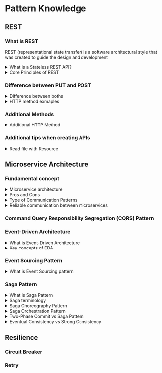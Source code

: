 # Pattern Knowledge
## REST

### What is REST
REST (representational state transfer) is a software architectural style that was created to guide the design and development 

<details>
  <summary>What is a Stateless REST API?</summary>
  <br/>

   Stateless REST APIs do not establish or maintain client sessions. Clients are responsible for providing all necessary information in each request, such as authentication tokens, credentials, or context data. The server does not store client-specific session data.
  
</details>

<details>
  <summary>Core Principles of REST</summary>
  <br/>

  + Client/Server - Client are separated from servers by a well-defined interface.
  + Stateless - each request from the client to the server must contain all of the information necessary to establish and complete a request.
  + Cacheability - 
  + Layered System -
  + Uniform Interface - The uniform interface includes using standard HTTP verbs (GET, POST, PUT, DELETE, etc.), standard HTTP error responses, and resource identification through URI.
  + Code on Demand (optional) - 
  
</details>

### Difference between PUT and POST

<details>
  <summary>Difference between boths</summary>
  <br/>

The details differences are as follows:

|| PUT           | POST          |
| -------------------- | --------------------------------------------------------------------------- | ---------------------------------------------------------------------------------- |
| Request Body:        | The PUT body contains the full updated data for the resource.               | POST body only includes data for the new resource.                                 |
| URI Meaning:         | PUT uses the URI to directly identify the resource to update (e.g. user 1). | POST uses the URI to specify the collection where a new resource will be created.  |
| Idempotency:         | PUT is idempotent - the same request gives the same result.                 | POST can produce different results each time.                                      |
| Existing Resources:  | PUT replaces the entire resource with the request body.                     | POST partially updates the resource. (should use PATH)                             |
| New Resources:       | Both PUT and POST can create new resources.                                 | Both PUT and POST can create new resources.                                        |

_Example:_
```
// PUT example  
PUT /users/1
{
  "id": 1,
  "name": "Ichiro",
  "age": 22
}
// This sends a request to replace user 1's record.
```
PUT is limited to creating or updating operations and exclusively acts upon the resource identified by the provided URL.
```
// POST example
POST /users  
{
  "name": "Saburo",
  "age": 18
}
// This sends a request to create a new user.
```
POST is more flexible, and capable of executing various types of processing tasks.

</details>

<details>
  <summary>HTTP method exmaples</summary>
  <br/>

```
GET 	/device-management/devices       : Get all devices
POST 	/device-management/devices       : Create a new device

GET 	/device-management/devices/{id}   : Get the device information identified by "id"
PUT 	/device-management/devices/{id}   : Update the device information identified by "id"
DELETE	/device-management/devices/{id}   : Delete device by "id"
```

```
@RestController
@RequestMapping("/gold/v1")
public class GoldController {

  @GetMapping
  public Page<GoldRequest> getAllGold(
@PageableDefault(page = 0, size = 10, sort = "name", direction = Sort.Direction.DESC) Pageable pageable) {
    return goldService.getAllGold(pageable);
  }

  @GetMapping("/{id}")
  public ResponseEntity<GoldResponse> getGoldById(@PathVariable Long id) {
    GoldResponse goldResponse = goldService.getGoldById(id);
    if (goldResponse != null) {
      return ResponseEntity.ok(goldResponse);
    } else {
      return ResponseEntity.notFound().build();
    }
  }

  @PostMapping
  public ResponseEntity<GoldResponse> createGold(@RequestBody GoldRequest goldRequest) {
    GoldResponse goldResponse = goldService.createGold(goldRequest);
    URI location = ServletUriComponentsBuilder.fromCurrentRequest().path("/{id}")
        .buildAndExpand(goldResponse.getId()).toUri();
    return ResponseEntity.created(location).body(goldResponse);
  }

  @PutMapping("/{id}")
  public ResponseEntity<GoldResponse> updateGold(@PathVariable Long id, @RequestBody GoldRequest goldRequest) {
    GoldResponse goldResponse = goldService.updateGold(id, goldRequest);
    if (goldResponse != null) {
      return ResponseEntity.ok(goldResponse);
    } else {
      return ResponseEntity.notFound().build();
    }
  }

  @DeleteMapping("/{id}")
  public ResponseEntity<Void> deleteGold(@PathVariable Long id) {
    goldService.deleteGold(id);
    return ResponseEntity.ok().build();
  }
}
```

</details>

### Additional Methods
<details>
  <summary>Additional HTTP Method</summary>
  <br/>

| HTTP Method           | Description          |
| --------------------- | -------------------- |
| PATCH                 | Updates a part of an existing resource. Not idempotent.                 |
| HEAD.                 | Similar to GET, but only returns the header information, not the body.  |
| OPTIONS               | Used to determine the supported methods and options for a resource.     |

</details>

### Additional tips when creating APIs

<details>
  <summary>Read file with Resource</summary>
  <br/>

  The `Resource` class is a high-level abstraction provided by Spring. Using a Resource over an InputStream has the following benefits:
  + `Resource` provides additional metadata about the resource.
  + It’s possible to use a `Resource` in conjunction with other Spring abstractions.
  + It’s easier to mock.

  _Example:_
  ```
    @GetMapping("/{id}")
    public ResponseEntity<InputStreamResource> getFile(@PathVariable Long id) {
        InputStreamResource fileStream = fileService.getFileAsStream(id);

        if (fileStream != null) {
            Optional<FileEntity> fileEntityOptional = fileService.getFile(id);
            FileEntity fileEntity = fileEntityOptional.get();
            return ResponseEntity.ok()
                    .header(HttpHeaders.CONTENT_DISPOSITION, "attachment; filename=\"" + fileEntity.getFileName() + "\"")
                    .body(fileStream);
        } else {
            return new ResponseEntity<>(HttpStatus.NOT_FOUND);
        }
    }
  ```
</details>

## Microservice Architecture
### Fundamental concept
<details>
  <summary>Microservice architecture</summary>
  <br/>

  Microservice architecture is an architectural style that structures an application as a collection of small, independent services. Each service is created independently, and each one runs a unique process and usually manages its own database. 

  **Core principle:** Breaking down a large application into smaller, independent services.

</details>

<details>
  <summary>Pros and Cons</summary>
  <br/>

  _Pros:_
  + **Scalability:** Microservices allow for independent scaling of individual services based on demand.
  + **Resilience:** The isolation of services reduces the impact of failures, as a failure in one service.
  + **Flexibility:** Microservices enable the use of different technologies and frameworks for each service.
  + **Maintainability:** Smaller, focused services are generally easier to understand, develop, and maintain.
  + **Continuous delivery:** Microservices can be deployed and updated independently.
  
  _Cons:_
  + **Complexity:** Managing multiple services can be more complex.
  + **Distributed systems challenges:** Communication between services can introduce latency and complexity.
  + **Testing and debugging:** Testing and debugging distributed systems can be challenging.
  + **Data consistency:** Ensuring data consistency across multiple services can be difficult.
  
</details>

<details>
  <summary>Type of Communication Patterns</summary>
  <br/>

  + Asyn non-blocking
    + Share data
    + Event driven
    + Request response
  + Sync blocking
    + Request response
   
  ![communication_patterns](/images/communication_patterns.png)

</details>

<details>
  <summary>Reliable communication between microservices</summary>
  <br/>

  Reliable communication between microservices ensures that messages are delivered accurately and timely, even in the face of failures or network issues. To archive **Reliable communication** we can use _messaging system_ like RabbitMQ, Apache Kafka. They aslo support **Idempotency**.
   
  
</details>

### Command Query Responsibility Segregation (CQRS) Pattern

### Event-Driven Architecture

<details>
  <summary>What is Event-Driven Architecture</summary>
  <br/>

  Event-Driven Architecture is a software architectural pattern where components or services communicate primarily by producing and consuming events.
  
</details>
<details>
  <summary>Key concepts of EDA</summary>
  <br/>

  + **Event:** A representation of a specific occurrence or action.
  + **Producer:** A component that generates events.
  + **Consumer:** A component that processes events.
  + **Message Broker:** A middleware system that manage communication between producers and consumers by handling event routing, storage, and delivery.
  
</details>

### Event Sourcing Pattern
<details>
  <summary>What is Event Sourcing pattern</summary>
  <br/>

</details>

### Saga Pattern
<details>
  <summary>What is Saga Pattern</summary>
  <br/>

  The Saga pattern is a design pattern used to manage data consistency across microservices in distributed transaction scenarios. The Saga architecture pattern provides transaction management using a sequence of local transactions.

  **Types of Saga Pattern**

  There are two types of Saga Pattern:

  + Saga Choreography Pattern
  + Saga Orchestration Pattern
  
</details>
<details>
  <summary>Saga terminology</summary>
  <br/>

  + **Sequence of Local Transactions:** A saga is incluled of multiple local transactions. Each transaction updates the database and triggers the next transaction through a message or event.
  + **Compensating Transactions:** If a transaction fails, the saga executes compensating transactions to undo the changes made by previous transactions, ensuring data consistency.
  + **Choreography vs. Orchestration:** There are two main approaches to implementing the Saga pattern.
  
</details>
<details>
  <summary>Saga Choreography Pattern</summary>
  <br/>

  The Choreography Saga pattern is a way to manage distributed transactions across multiple microservices **without** a central coordinator.

  ![communication_patterns](/images/saga-choreography.png)

  + The order service runs a local transaction, T1, which atomically updates the database and publishes an Order placed message to the message broker.
  + The inventory service subscribes to the order service messages and receives the message that an order has been created.
  + The inventory service runs a local transaction, T2, which atomically updates the database and publishes an Inventory updated message to the message broker.
  + The payment service subscribes to the messages from the inventory service and receives the message that the inventory has been updated.
  + The payment service runs a local transaction, T3, which atomically updates the database with payment details and publishes a Payment processed message to the message broker.

  _Compensating transaction:_ 
  + If the payment fails, the payment service runs a compensatory transaction, C1, which atomically reverts the payment in the database and publishes a Payment failed message to the message broker.
  + The compensatory transactions C2 and C3 are run to restore data consistency.

</details>
<details>
  <summary>Saga Orchestration Pattern</summary>
  <br/>

  The Saga orchestration pattern is a design pattern used to manage data consistency across microservices in distributed transaction scenarios. A single orchestrator is responsible for managing the overall transaction status.

  + **Orchestrator:** A central coordinator that manages the sequence of transactions.
  + **Local Transactions:** Each service performs its own transaction and then triggers the next step.
  + **Compensating Transactions:** If a step fails, the orchestrator triggers compensating transactions to undo the changes made by previous steps.

  ![communication_patterns](/images/saga-orchestration.png)
  
</details>
<details>
  <summary>Two-Phase Commit vs Saga Pattern</summary>
  <br/>

  2PC is suitable for scenarios requiring strict consistency, while Saga is better for systems where availability and resilience are more critical.

  **Two-Phase Commit:**

  + Strong Consistency: Ensures all participating nodes either commit or roll back a transaction, maintaining a consistent state across the system.
  + Synchronous: All participants must be available and agree to commit or roll back, which can lead to blocking if any participant is slow or fails

  **Saga Pattern:**

  **Eventual Consistency:** Ensures that the system will eventually reach a consistent state, but not necessarily immediately.
  **Asynchronous:** Transactions are processed asynchronously, which can improve system availability and reduce blocking.
</details>
<details>
  <summary>Eventual Consistency vs Strong Consistency</summary>
  <br/>

</details>

## Resilience
### Circuit Breaker
### Retry
